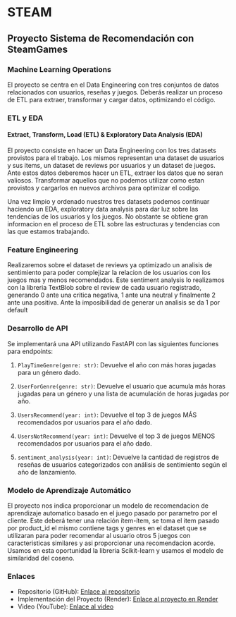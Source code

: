 # STEAM
## Proyecto Sistema de Recomendación con SteamGames

### Machine Learning Operations 

El proyecto se centra en el Data Engineering con tres conjuntos de datos relacionados con usuarios, reseñas y juegos. Deberás realizar un proceso de ETL para extraer, transformar y cargar datos, optimizando el código.

### ETL y EDA

#### Extract, Transform, Load (ETL) & Exploratory Data Analysis (EDA)

El proyecto consiste en hacer un Data Engineering con los tres datasets provistos para el trabajo. Los mismos representan una dataset de usuarios y sus items, un dataset de reviews por usuarios y un dataset de juegos.
Ante estos datos deberemos hacer un ETL, extraer los datos que no seran valiosos. Transformar aquellos que no podemos utilizar como estan provistos y cargarlos en nuevos archivos para optimizar el codigo.

Una vez limpio y ordenado nuestros tres datasets podemos continuar haciendo un EDA, exploratory data analysis para dar luz sobre las tendencias de los usuarios y los juegos. No obstante se obtiene gran informacion en el proceso de ETL sobre las estructuras y tendencias con las que estamos trabajando.


### Feature Engineering

Realizaremos sobre el dataset de reviews ya optimizado un analisis de sentimiento para poder complejizar la relacion de los usuarios con los juegos mas y menos recomendados. Este sentiment analysis lo realizamos con la libreria TextBlob sobre el review de cada usuario registrado, generando 0 ante una critica negativa, 1 ante una neutral y finalmente 2 ante una positiva. Ante la imposibilidad de generar un analisis se da 1 por default

### Desarrollo de API

Se implementará una API utilizando FastAPI con las siguientes funciones para endpoints:

1. `PlayTimeGenre(genre: str)`: Devuelve el año con más horas jugadas para un género dado.

2. `UserForGenre(genre: str)`: Devuelve el usuario que acumula más horas jugadas para un género y una lista de acumulación de horas jugadas por año.

3. `UsersRecommend(year: int)`: Devuelve el top 3 de juegos MÁS recomendados por usuarios para el año dado.

4. `UsersNotRecommend(year: int)`: Devuelve el top 3 de juegos MENOS recomendados por usuarios para el año dado.

5. `sentiment_analysis(year: int)`: Devuelve la cantidad de registros de reseñas de usuarios categorizados con análisis de sentimiento según el año de lanzamiento.

### Modelo de Aprendizaje Automático

El proyecto nos indica proporcionar un modelo de recomendacion de aprendizaje automatico basado en el juego pasado por parametro por el cliente. Este deberá tener una relación ítem-ítem, se toma el item pasado por product_id el mismo contiene tags y genres en el dataset que se utilizaran para poder recomendar al usuario otros 5 juegos con caracteristicas similares y asi proporcionar una recomendacion acorde.
Usamos en esta oportunidad la libreria Scikit-learn y usamos el modelo de similaridad del coseno.

### Enlaces

- Repositorio (GitHub): [Enlace al repositorio](https://github.com/raulrodrigo567/Proyecto-individual1)
- Implementación del Proyecto (Render): [Enlace al proyecto en Render]()
- Video (YouTube): [Enlace al video](inserta_tu_enlace_aqui)

